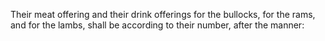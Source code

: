 Their meat offering and their drink offerings for the bullocks, for the rams, and for the lambs, shall be according to their number, after the manner:
